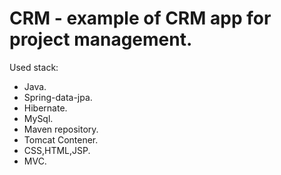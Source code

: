 # CRM - example of CRM app for project management. 
Used stack:
- Java.
- Spring-data-jpa.
- Hibernate.
- MySql.
- Maven repository.
- Tomcat Contener.
- CSS,HTML,JSP.
- MVC.

